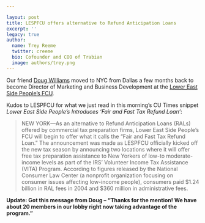 ```yaml
---

layout: post
title: LESPFCU offers alternative to Refund Anticipation Loans
excerpt: ''
legacy: true
author:
  name: Trey Reeme
  twitter: creeme
  bio: Cofounder and COO of Trabian
  image: authors/trey.png
---
```


<p>Our friend <a href='http://www.opensourcecu.com/articles/2005/12/01/help-wanted-from-you-reader-it-strategy-document'>Doug Williams</a> moved to <span class='caps'><span class="caps">NYC</span></span> from Dallas a few months back to become Director of Marketing and Business Development at the <a href='http://www.lespfcu.org/'>Lower East Side People&#8217;s <span class='caps'><span class="caps">FCU</span></span></a>.</p>
<p>Kudos to <span class='caps'><span class="caps">LESPFCU</span></span> for what we just read in this morning&#8217;s <span class='caps'>CU </span>Times snippet <em>Lower East Side People&#8217;s Introduces &#8216;Fair and Fast Tax Refund Loan&#8217;</em>:</p>
<blockquote>
<p><span class="caps">NEW</span> <span class='caps'><span class="caps">YORK</span></span>&#8212;As an alternative to Refund Anticipation Loans (RALs) offered by commercial tax preparation firms, Lower East Side People&#8217;s <span class='caps'><span class="caps">FCU</span></span> will begin to offer what it calls the &#8220;Fair and Fast Tax Refund Loan.&#8221; The announcement was made as <span class='caps'><span class="caps">LESPFCU</span></span> officially kicked off the new tax season by announcing two locations where it will offer free tax preparation assistance to New Yorkers of low-to moderate-income levels as part of the <span class='caps'><span class="caps">IRS</span></span>&#8217; Volunteer Income Tax Assistance (VITA) Program. According to figures released by the National Consumer Law Center (a nonprofit organization focusing on consumer issues affecting low-income people), consumers paid $1.24 billion in <span class='caps'><span class="caps">RAL</span></span> fees in 2004 and $360 million in administrative fees.</p>
</blockquote>
<p><strong>Update: Got this message from Doug &#8211; &#8220;Thanks for the mention!  We have about 20 members in our lobby right now taking advantage of the program.&#8221;</strong></p>